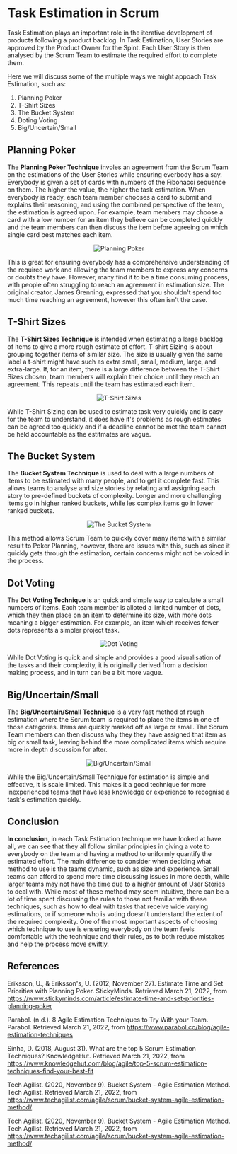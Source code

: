 # Task Estimation in Scrum
Task Estimation plays an important role in the iterative development of products following a product backlog. 
In Task Estimation, User Stories are approved by the Product Owner for the Spint. Each User Story is then analysed by the Scrum Team to estimate the required effort to complete them.

 Here we will discuss some of the multiple ways we might appoach Task Estimation, such as:
 1. Planning Poker
 2. T-Shirt Sizes
 3. The Bucket System
 4. Doting Voting
 5. Big/Uncertain/Small
 
## Planning Poker
The **Planning Poker Technique** involes an agreement from the Scrum Team on the estimations of the User Stories while ensuring everbody has a say. Everybody is given a set of cards with numbers of the Fibonacci sequence on them. The higher the value, the higher the task estimation. When everybody is ready, each team member chooses a card to submit and explains their reasoning, and using the combined perspective of the team, the estimation is agreed upon. For example, team members may choose a card with a low number for an item they believe can be completed quickly and the team members can then discuss the item before agreeing on which single card best matches each item.

<p  align="center">
    <img alt="Planning Poker" src="https://blog.boguszewski.net/wp-content/uploads/2017/03/xestymation.png.pagespeed.ic.kqSPl7RUlX.png"> </img>
</p>

This is great for ensuring everybody has a comprehensive understanding of the required work and allowing the team members to express any concerns or doubts they have. However, many find it to be a time consuming process, with people often struggling to reach an agreement in estimation size. The original creator, James Grenning, expressed that you shouldn't spend too much time reaching an agreement, however this often isn't the case.

## T-Shirt Sizes
The **T-Shirt Sizes Technique** is intended when estimating a large backlog of items to give a more rough estimate of effort. T-shirt Sizing is about grouping together items of similar size. The size is usually given the same label a t-shirt might have such as extra small, small, medium, large, and extra-large. If, for an item, there is a large difference between the T-Shirt Sizes chosen, team members will explain their choice until they reach an agreement. This repeats until the team has estimated each item.

<p  align="center">
    <img alt="T-Shirt Sizes" src="https://pmtips.xyz/storage/2020/05/t-shirt-size-effort-estimation.jpg"> </img>
</p>

While T-Shirt Sizing can be used to estimate task very quickly and is easy for the team to understand, it does have it's problems as rough estimates can be agreed too quickly and if a deadline cannot be met the team cannot be held accountable as the estitmates are vague.

## The Bucket System
The **Bucket System Technique** is used to deal with a large numbers of items to be estimated with many people, and to get it complete fast. This allows teams to analyse and size stories by relating and assigning each story to pre-defined buckets of complexity. Longer and more challenging items go in higher ranked buckets, while les complex items go in lower ranked buckets.

<p  align="center">
    <img alt="The Bucket System" src="https://architechwpblobstorage.blob.core.windows.net/media/2020/09/Agilebucket-01-1-1-1024x717.png"> </img>
</p>

This method allows Scrum Team to quickly cover many items with a similar result to Poker Planning, however, there are issues with this, such as since it quickly gets through the estimation, certain concerns might not be voiced in the process.


## Dot Voting
The **Dot Voting Technique** is an quick and simple way to calculate a small numbers of items. Each team member is alloted a limited number of dots, which they then place on an item to determine its size, with more dots meaning a bigger estimation. For example, an item which receives fewer dots represents a simpler project task.

<p  align="center">
    <img alt="Dot Voting" src="https://miro.medium.com/max/1400/0*AHaN2wuvbd19U7iB.jpg"> </img>
</p>

While Dot Voting is quick and simple and provides a good visualisation of the tasks and their complexity, it is originally derived from a decision making process, and in turn can be a bit more vague.

## Big/Uncertain/Small
The **Big/Uncertain/Small Technique** is a very fast method of rough estimation where the Scrum team is required to place the items in one of those categories. Items are quickly marked off as large or small. The Scrum Team members can then discuss why they they have assigned that item as big or small task, leaving behind the more complicated items which require more in depth discussion for after. 

<p  align="center">
    <img alt="Big/Uncertain/Small" src="https://www.parabol.co/wp-content/uploads/2021/10/Big-Uncertain-Small-Agile-Estimation-Technique-1.png"> </img>
</p>

While the Big/Uncertain/Small Technique for estimation is simple and effective, it is scale limited. This makes it a good technique for more inexperienced teams that have less knowledge or experience to recognise a task's estimation quickly.


## Conclusion
**In conclusion**, in each Task Estimation technique we have looked at have all, we can see that they all follow similar principles in giving a vote to everybody on the team and having a method to uniformly quantify the estimated effort. The main difference to consider when deciding what method to use is the teams dynamic, such as size and experience. Small teams can afford to spend more time discussing issues in more depth, while larger teams may not have the time due to a higher amount of User Stories to deal with. While most of these method may seem intuitive, there can be a lot of time spent discussing the rules to those not familiar with these techniques, such as how to deal with tasks that receive wide varying estimations, or if someone who is voting doesn't understand the extent of the required complexity. One of the most important aspects of choosing which technique to use is ensuring everybody on the team feels comfortable with the technique and their rules, as to both reduce mistakes and help the process move swiftly.


## References
Eriksson, U., & Eriksson's, U. (2012, November 27). Estimate Time and Set Priorities with Planning Poker. StickyMinds. Retrieved March 21, 2022, from https://www.stickyminds.com/article/estimate-time-and-set-priorities-planning-poker

Parabol. (n.d.). 8 Agile Estimation Techniques to Try With your Team. Parabol. Retrieved March 21, 2022, from https://www.parabol.co/blog/agile-estimation-techniques

Sinha, D. (2018, August 31). What are the top 5 Scrum Estimation Techniques? KnowledgeHut. Retrieved March 21, 2022, from https://www.knowledgehut.com/blog/agile/top-5-scrum-estimation-techniques-find-your-best-fit

Tech Agilist. (2020, November 9). Bucket System - Agile Estimation Method. Tech Agilist. Retrieved March 21, 2022, from https://www.techagilist.com/agile/scrum/bucket-system-agile-estimation-method/

Tech Agilist. (2020, November 9). Bucket System - Agile Estimation Method. Tech Agilist. Retrieved March 21, 2022, from https://www.techagilist.com/agile/scrum/bucket-system-agile-estimation-method/

